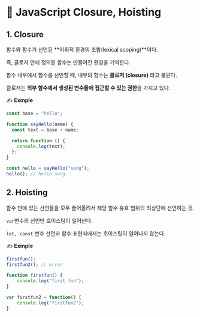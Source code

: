 # 📄 JavaScript Closure, Hoisting

## 1. Closure 

함수와 함수가 선언된 **어휘적 환경의 조합\(lexical scoping\)**이다.

즉, 클로저 안에 정의된 함수는 만들어진 환경을 기억한다.

함수 내부에서 함수를 선언할 때, 내부의 함수는 **클로저 \(closure\)** 라고 불린다.

클로저는 **외부 함수에서 생성된 변수들에 접근할 수 있는 권한**을 가지고 있다.

✍ **Exmple**

```javascript
const base = "hello";

function sayHello(name) {
  const text = base + name;

  return function () {
    console.log(text);
  };
}

const hello = sayHello("song");
hello(); // hello song
```

## 2. Hoisting 

함수 안에 있는 선언들을 모두 끌어올려서 해당 함수 유효 범위의 최상단에 선언하는 것.

`var`변수의 선언만 호이스팅이 일어난다.

`let, const` 변수 선언과 함수 표현식에서는 호이스팅이 일어나지 않는다.

✍ **Exmple**

```javascript
firstfun();
firstfun2(); // error

function firstfun() {
    console.log("first fun");
}

var firstfun2 = function() {
    console.log("firstfun2");
}
```

